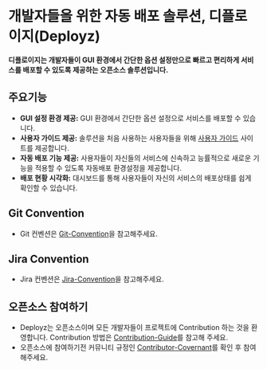 # 개발자들을 위한 자동 배포 솔루션, 디플로이지(Deployz)

**디플로이지는 개발자들이 GUI 환경에서 간단한 옵션 설정만으로 빠르고 편리하게 서비스를 배포할 수 있도록 제공하는 오픈소스 솔루션입니다.**

## 주요기능
- **GUI 설정 환경 제공:** GUI 환경에서 간단한 옵션 설정으로 서비스를 배포할 수 있습니다.
- **사용자 가이드 제공:** 솔루션을 처음 사용하는 사용자들을 위해 [사용자 가이드](https://deployz.co.kr) 사이트를 제공합니다.
- **자동 배포 기능 제공:** 사용자들이 자신들의 서비스에 신속하고 능률적으로 새로운 기능을 적용할 수 있도록 자동배포 환경설정을 제공합니다.
- **배포 현황 시각화:** 대시보드를 통해 사용자들이 자신의 서비스의 배포상태를 쉽게 확인할 수 있습니다.

## Git Convention
- Git 컨벤션은 [Git-Convention](./docs/GitConvention.md)을 참고해주세요.

## Jira Convention
- Jira 컨벤션은 [Jira-Convention](./docs/JiraConvention.md)을 참고해주세요.

## 오픈소스 참여하기
- Deployz는 오픈소스이며 모든 개발자들이 프로젝트에 Contribution 하는 것을 환영합니다. Contribution 방법은 [Contribution-Guide](./docs/ContributionGuide.md)를 참고해 주세요.
- 오픈소스에 참여하기전 커뮤니티 규정인 [Contributor-Covernant](./docs/ContributorCovernant.md)를 확인 후 참여해주세요.
